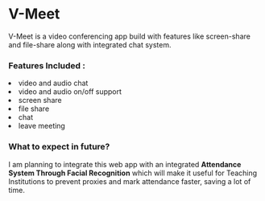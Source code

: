 # V-Meet
V-Meet is a video conferencing app build with features like screen-share and file-share along with integrated chat system.
<h3>Features Included :</h3>
<li> video and audio chat</li>
<li>video and audio on/off support
<li>screen share
<li>file share
<li>chat
<li>leave meeting

<h3>What to expect in future?</h3>
<p> I am planning to integrate this web app with an integrated <b>Attendance System Through Facial Recognition</b> which will make it useful for Teaching Institutions to prevent proxies and mark attendance faster, saving a lot of time.</p>
